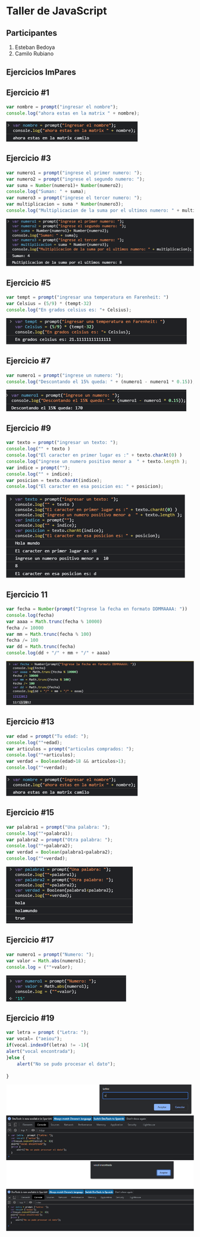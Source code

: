 # Taller de JavaScript

## Participantes

1. Esteban Bedoya
2. Camilo Rubiano 

## Ejercicios ImPares

## Ejercicio #1

```javascript
var nombre = prompt("ingresar el nombre");
console.log("ahora estas en la matrix " + nombre);
```
![i1](Imagenes/Ejercicio1.png)
## Ejercicio #3

```javascript
var numero1 = prompt("ingrese el primer numero: ");
var numero2 = prompt("ingrese el segundo numero: ");
var suma = Number(numero1)+ Number(numero2);
console.log("Suman: " + suma);
var numero3 = prompt("ingrese el tercer numero: ");
var multiplicacion = suma * Number(numero3);
console.log("Multiplicacion de la suma por el ultimos numero: " + multiplicacion);
```
![i1](Imagenes/Ejercicio3.png)

## Ejercicio #5

```javascript
var tempt = prompt("ingresar una temperatura en Farenheit: ")
var Celsius = (5/9) * (tempt-32)
console.log("En grados celsius es: "+ Celsius);

```
![i1](Imagenes/Ejercicio5.png)

## Ejercicio #7

```javascript
var numero1 = prompt("ingrese un numero: ");
console.log("Descontando el 15% queda: " + (numero1 - numero1 * 0.15)); 
```
![i1](Imagenes/Ejercicio7.png)

## Ejercicio #9

```javascript
var texto = prompt("ingresar un texto: ");
console.log("" + texto )
console.log("El caracter en primer lugar es :" + texto.charAt(0) )
console.log("ingrese un numero positivo menor a  " + texto.length );
var indice = prompt("");
console.log("" + indice);
var posicion = texto.charAt(indice);
console.log("El caracter en esa posicion es: " + posicion);
```
![i1](Imagenes/Ejercicio9.png)

## Ejercicio 11

```javascript
var fecha = Number(prompt("Ingrese la fecha en formato DDMMAAAA: "))
console.log(fecha)
var aaaa = Math.trunc(fecha % 10000)
fecha /= 10000
var mm = Math.trunc(fecha % 100)
fecha /= 100
var dd = Math.trunc(fecha)
console.log(dd + "/" + mm + "/" + aaaa)
```
![i1](Imagenes/Ejercicio11.png)

## Ejercicio #13

```javascript
var edad = prompt("Tu edad: ");
console.log(""+edad);
var articulos = prompt("articulos comprados: ");
console.log(""+articulos);
var verdad = Boolean(edad>18 && articulos>1);
console.log(""+verdad);
```
![i1](Imagenes/Ejercicio1.png)

## Ejercicio #15

```javascript
var palabra1 = prompt("Una palabra: ");
console.log(""+palabra1);
var palabra2 = prompt("Otra palabra: ");
console.log(""+palabra2);
var verdad = Boolean(palabra1<palabra2);
console.log(""+verdad);
```
![i1](Imagenes/Ejercicio15.png)

## Ejercicio #17

```javascript
var numero1 = prompt("Numero: ");
var valor = Math.abs(numero1);
console.log = (""+valor);
```
![i1](Imagenes/Ejercicio17.png)

## Ejercicio #19

```javascript
var letra = prompt ("Letra: ");
var vocal= ("aeiou");
if(vocal.indexOf(letra) != -1){
alert("vocal encontrada");
}else {
    alert("No se pudo procesar el dato");

} 
```
![i1](Imagenes/Ejercicio19.1.png)
![i1](Imagenes/Ejercicio19.2.png)

